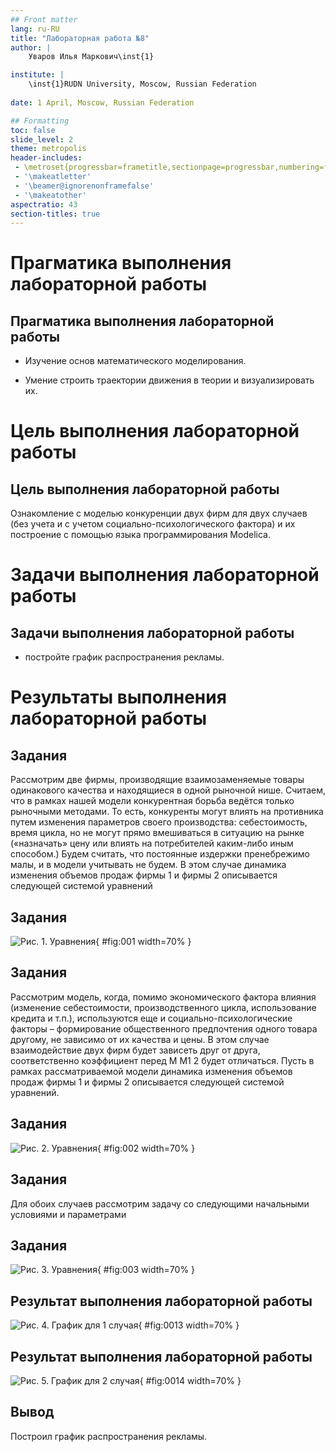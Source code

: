 ```yaml
---
## Front matter
lang: ru-RU
title: "Лабораторная работа №8"
author: |
	Уваров Илья Маркович\inst{1}

institute: |
	\inst{1}RUDN University, Moscow, Russian Federation
	
date: 1 April, Moscow, Russian Federation

## Formatting
toc: false
slide_level: 2
theme: metropolis
header-includes: 
 - \metroset{progressbar=frametitle,sectionpage=progressbar,numbering=fraction}
 - '\makeatletter'
 - '\beamer@ignorenonframefalse'
 - '\makeatother'
aspectratio: 43
section-titles: true
---
```


# Прагматика выполнения лабораторной работы 

## Прагматика выполнения лабораторной работы 

- Изучение основ математического моделирования.

- Умение строить траектории движения в теории и визуализировать их.

# Цель выполнения лабораторной работы

## Цель выполнения лабораторной работы

Ознакомление с моделью конкуренции двух фирм для двух случаев (без учета и с учетом социально-психологического фактора) и их построение с помощью языка программирования Modelica.


# Задачи выполнения лабораторной работы

## Задачи выполнения лабораторной работы

- постройте график распространения рекламы. 

# Результаты выполнения лабораторной работы

## Задания

  Рассмотрим две фирмы, производящие взаимозаменяемые товары одинакового качества и находящиеся в одной рыночной нише. Считаем, что в рамках нашей модели конкурентная борьба ведётся только рыночными методами. То есть, конкуренты могут влиять на противника путем изменения параметров своего производства: себестоимость, время цикла, но не могут прямо вмешиваться в ситуацию на рынке («назначать» цену или влиять на потребителей каким-либо иным способом.) Будем считать, что постоянные издержки пренебрежимо малы, и в модели учитывать не будем. В этом случае динамика изменения объемов продаж фирмы 1 и фирмы 2 описывается следующей системой уравнений  

## Задания

![Рис. 1. Уравнения](img/1.png){ #fig:001 width=70% } 
 

## Задания

Рассмотрим модель, когда, помимо экономического фактора влияния (изменение себестоимости, производственного цикла, использование кредита и т.п.), используются еще и социально-психологические факторы – формирование общественного предпочтения одного товара другому, не зависимо от их качества и цены. В этом случае взаимодействие двух фирм будет зависеть друг от друга, соответственно коэффициент перед M M1 2 будет отличаться. Пусть в рамках рассматриваемой модели динамика изменения объемов продаж фирмы 1 и фирмы 2 описывается следующей системой уравнений.

## Задания

![Рис. 2. Уравнения](img/2.png){ #fig:002 width=70% }

## Задания

Для обоих случаев рассмотрим задачу со следующими начальными условиями и параметрами

## Задания

![Рис. 3. Уравнения](img/3.png){ #fig:003 width=70% }

## Результат выполнения лабораторной работы

![Рис. 4. График для 1 случая](img/13.png){ #fig:0013 width=70% } 

## Результат выполнения лабораторной работы

![Рис. 5. График для 2 случая](img/14.png){ #fig:0014 width=70% }


## Вывод

Построил график распространения рекламы.
